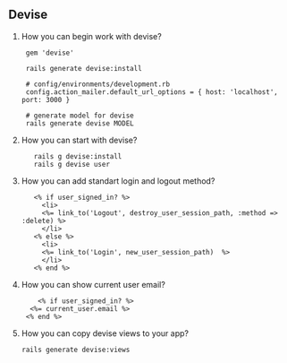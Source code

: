 ## Devise
1. How you can begin work with devise?
      
        gem 'devise'

        rails generate devise:install

        # config/environments/development.rb
        config.action_mailer.default_url_options = { host: 'localhost', port: 3000 }

        # generate model for devise
        rails generate devise MODEL 

1. How you can start with devise?
          
          rails g devise:install
          rails g devise user
2. How you can add standart login and logout method?
          
          <% if user_signed_in? %>
            <li>
            <%= link_to('Logout', destroy_user_session_path, :method => :delete) %>        
            </li>
          <% else %>
            <li>
            <%= link_to('Login', new_user_session_path)  %>  
            </li>
          <% end %>
3. How you can show current user email?
          
           <% if user_signed_in? %>	
	     <%= current_user.email %>      
	    <% end %>
4. How you can copy devise views to your app?
	   
	   rails generate devise:views
  
